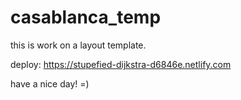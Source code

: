 # casablanca_temp

this is work on a layout template.

deploy: https://stupefied-dijkstra-d6846e.netlify.com

have a nice day! =)
